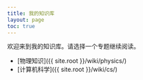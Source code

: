 ```yaml
---
title: 我的知识库
layout: page
toc: true
---
```


欢迎来到我的知识库。请选择一个专题继续阅读。

- [物理知识]({{ site.root }}/wiki/physics/)
- [计算机科学]({{ site.root }}/wiki/cs/)
